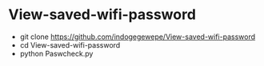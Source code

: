 # View-saved-wifi-password

- git clone https://github.com/indogegewepe/View-saved-wifi-password <br>
- cd View-saved-wifi-password <br>
- python Paswcheck.py
